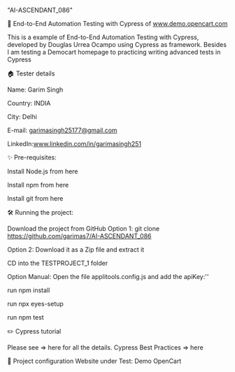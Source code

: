 "AI-ASCENDANT_086"

👋 End-to-End Automation Testing with Cypress of www.demo.opencart.com

This is a example of End-to-End Automation Testing with Cypress, developed by Douglas Urrea Ocampo using Cypress as framework. Besides I am testing a Democart homepage to practicing writing advanced tests in Cypress

🏠 Tester details

Name: Garim Singh

Country: INDIA

City: Delhi

E-mail: garimasingh25177@gmail.com

LinkedIn:www.linkedin.com/in/garimasingh251

✨ Pre-requisites:

Install Node.js from here

Install npm from here

Install git from here

🛠️ Running the project:

Download the project from GitHub
Option 1: git clone https://github.com/garimas7/AI-ASCENDANT_086

Option 2: Download it as a Zip file and extract it

CD into the TESTPROJECT_1 folder


Option Manual: Open the file applitools.config.js and add the apiKey:''

run npm install

run npx eyes-setup

run npm test

✏️ Cypress tutorial

Please see => here for all the details. Cypress Best Practices => here

🚴 Project configuration
Website under Test: Demo OpenCart

